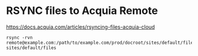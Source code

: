 # RSYNC files to Acquia Remote
https://docs.acquia.com/articles/rsyncing-files-acquia-cloud

	rsync -rvn remote@example.com:/path/to/example.com/prod/docroot/sites/default/files/ sites/default/files
